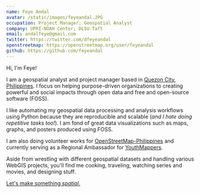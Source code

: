 ```yaml
---
name: Feye Andal
avatar: /static/images/feyeandal.JPG
occupation: Project Manager; Geospatial Analyst
company: UPRI-NOAH Center; DLSU-Taft
email: andalfeye@gmail.com
twitter: https://twitter.com/dfeyeandal
openstreetmap: https://openstreetmap.org/user/feyeandal
github: https://github.com/feyeandal
---
```


Hi, I'm Feye!

I am a geospatial analyst and project manager based in [Quezon City, Philippines](https://www.openstreetmap.org/relation/106569). I focus on helping purpose-driven organizations to creating powerful and social impacts through open data and free and open-source software (FOSS).

I like automating my geospatial data processing and analysis workflows using Python because they are reproducible and scalable (_and I hate doing repetitive tasks too!_). I am fond of great data visualizations such as maps, graphs, and posters produced using FOSS.

I am also doing volunteer works for [OpenStreetMap-Philippines](https://wiki.openstreetmap.org/wiki/Philippines) and currently serving as a Regional Ambassador for [YouthMappers](https://youthmappers.org).

Aside from wrestling with different geospatial datasets and handling various WebGIS projects, you'll find me cooking, traveling, watching series and movies, and designing stuff.

[Let's make something _spatial_.](mailto:andalfeye@gmail.com)
